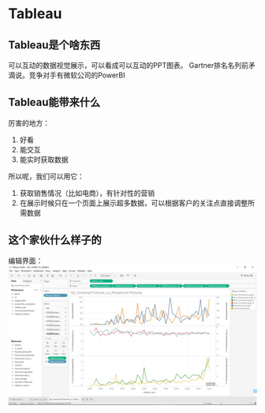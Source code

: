 # Tableau

## Tableau是个啥东西

可以互动的数据视觉展示，可以看成可以互动的PPT图表。
Gartner排名名列前矛滴说。竞争对手有微软公司的PowerBI

## Tableau能带来什么

厉害的地方：
1. 好看
2. 能交互
3. 能实时获取数据

所以呢，我们可以用它：
1. 获取销售情况（比如电商），有针对性的营销
2. 在展示时候只在一个页面上展示超多数据，可以根据客户的关注点直接调整所需数据

## 这个家伙什么样子的

编辑界面：
![](media/15311464409387.jpg)

